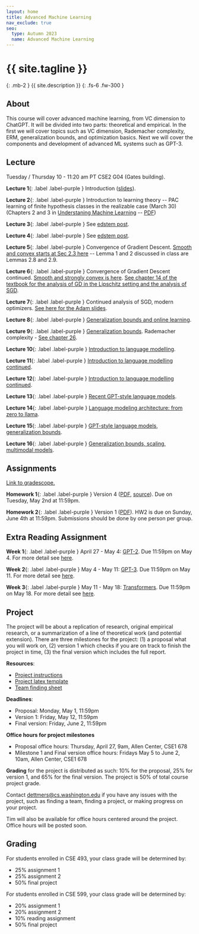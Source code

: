 ```yaml
---
layout: home
title: Advanced Machine Learning
nav_exclude: true
seo:
  type: Autumn 2023
  name: Advanced Machine Learning
---
```


# {{ site.tagline }}
{: .mb-2 }
{{ site.description }}
{: .fs-6 .fw-300 }

## About

This course will cover advanced machine learning, from VC dimension to ChatGPT.
It will be divided into two parts: theoretical and empirical.
In the first we will cover topics such as VC dimension, Rademacher complexity, ERM, generalization bounds, and optimization basics.
Next we will cover the components and development of advanced ML systems such as GPT-3.

## Lecture

Tuesday / Thursday 10 - 11:20 am PT  CSE2 G04 (Gates building).

**Lecture 1**{: .label .label-purple } Introduction ([slides](/assets/cs599_sp23_lecture_01.pdf)).

**Lecture 2**{: .label .label-purple } Introduction to learning theory -- PAC learning of finite hypothesis classes in the realizable case (March 30) (Chapters 2 and 3 in [Understaning Machine Learning](https://www.cs.huji.ac.il/~shais/UnderstandingMachineLearning/) -- [PDF](https://www.cs.huji.ac.il/~shais/UnderstandingMachineLearning/understanding-machine-learning-theory-algorithms.pdf))

**Lecture 3**{: .label .label-purple } See [edstem post](https://edstem.org/us/courses/38321/discussion/2884601).

**Lecture 4**{: .label .label-purple } See [edstem post](https://edstem.org/us/courses/38321/discussion/2896186).

**Lecture 5**{: .label .label-purple } Convergence of Gradient Descent. [Smooth and convex starts at Sec 2.3 here](https://ee227c.github.io/notes/ee227c-lecture02.pdf) -- Lemma 1 and 2 discussed in class are Lemmas 2.8 and 2.9. 

**Lecture 6**{: .label .label-purple } Convergence of Gradient Descent continued. [Smooth and strongly convex is here](https://ee227c.github.io/notes/ee227c-lecture03.pdf). [See chapter 14 of the textbook for the analysis of GD in the Lipschitz setting and the analysis of SGD](https://edstem.org/us/courses/38321/discussion/2893497).

**Lecture 7**{: .label .label-purple } Continued analysis of SGD, modern optimizers. [See here for the Adam slides](/assets/adam.pdf).

**Lecture 8**{: .label .label-purple } [Generalization bounds and online learning](/assets/learning_theory.pdf).

**Lecture 9**{: .label .label-purple } [Generalization bounds](/assets/kevin_lec_2.pdf). Rademacher complexity - [See chapter 26](https://edstem.org/us/courses/38321/discussion/2893497).

**Lecture 10**{: .label .label-purple } [Introduction to language modelling](https://www.youtube.com/watch?v=BnpB3GrpsfM).

**Lecture 11**{: .label .label-purple } [Introduction to language modelling continued](https://www.youtube.com/watch?v=BnpB3GrpsfM).

**Lecture 12**{: .label .label-purple } [Introduction to language modelling continued](https://www.youtube.com/watch?v=BnpB3GrpsfM).

**Lecture 13**{: .label .label-purple } [Recent GPT-style language models](/assets/59.pdf).

**Lecture 14**{: .label .label-purple } [Language modeling architecture: from zero to llama](/assets/511.pdf).

**Lecture 15**{: .label .label-purple } [GPT-style language models, generalization bounds](/assets/516.pdf).

**Lecture 16**{: .label .label-purple } [Generalization bounds, scaling, multimodal models](/assets/518.pdf).

## Assignments

[Link to gradescope.](https://www.gradescope.com/courses/535622)

**Homework 1**{: .label .label-purple } Version 4 ([PDF](/assets/hw1/hw1.pdf), [source](/assets/hw1/hw1_source.zip)). Due on Tuesday, May 2nd at 11:59pm.

**Homework 2**{: .label .label-purple } Version 1 ([PDF](/assets/hw2/hw2.pdf)). HW2 is due on Sunday, June 4th at 11:59pm. Submissions should be done by one person per group.

## Extra Reading Assignment

**Week 1**{: .label .label-purple } April 27 - May 4: [GPT-2](https://d4mucfpksywv.cloudfront.net/better-language-models/language_models_are_unsupervised_multitask_learners.pdf). Due 11:59pm on May 4. For more detail see [here](https://edstem.org/us/courses/38321/discussion/3033185).

**Week 2**{: .label .label-purple } May 4 - May 11: [GPT-3](https://arxiv.org/abs/2005.14165). Due 11:59pm on May 11. For more detail see [here](https://edstem.org/us/courses/38321/discussion/3076639).

**Week 3**{: .label .label-purple } May 11 - May 18: [Transformers](https://arxiv.org/abs/1706.03762). Due 11:59pm on May 18. For more detail see [here](https://edstem.org/us/courses/38321/discussion/3076639).

## Project

The project will be about a replication of research, original empirical research, or a summarization of a line of theoretical work (and potential extension). There are three milestones for the project: (1) a proposal what you will work on, (2) version 1 which checks if you are on track to finish the project in time, (3) the final version which includes the full report.

**Resources**:
- [Project instructions](/assets/CSE599_Project.pdf)
- [Project latex template](/assets/Project_Report_Instructions_for_CSE_599.zip)
- [Team finding sheet](https://docs.google.com/spreadsheets/d/1impRHDtYt_GzSlmgf2L3zeKFAk09P0oDsAAw-Hg0HwA/edit?usp=sharing)

**Deadlines**:
- Proposal: Monday, May 1, 11:59pm
- Version 1: Friday, May 12, 11:59pm
- Final version: Friday, June 2, 11:59pm

**Office hours for project milestones**
- Proposal office hours: Thursday, April 27, 9am, Allen Center, CSE1 678
- Milestone 1 and Final version office hours: Fridays May 5 to June 2, 10am, Allen Center, CSE1 678

**Grading** for the project is distributed as such: 10% for the proposal, 25% for version 1, and 65% for the final version. The project is 50% of total course project grade.

Contact [dettmers@cs.washington.edu](dettmers@cs.washington.edu) if you have any issues with the project, such as finding a team, finding a project, or making progress on your project.

Tim will also be available for office hours centered around the project. Office hours will be posted soon.

## Grading

For students enrolled in CSE 493, your class grade will be determined by:
- 25% assignment 1
- 25% assignment 2
- 50% final project

For students enrolled in CSE 599, your class grade will be determined by:
- 20% assignment 1
- 20% assignment 2
- 10% reading assignment
- 50% final project